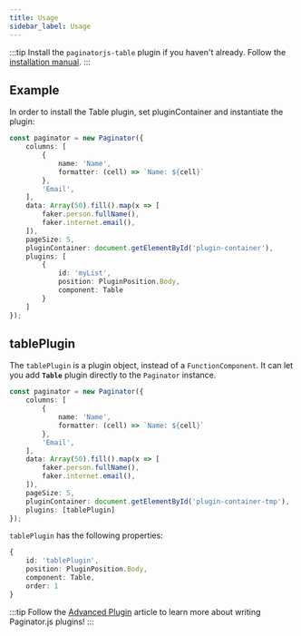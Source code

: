 ```yaml
---
title: Usage
sidebar_label: Usage
---
```


:::tip
Install the `paginatorjs-table` plugin if you haven't already. 
Follow the [installation manual](./index.md).
:::

## Example

In order to install the Table plugin, set pluginContainer and instantiate the plugin:

```ts paginator
const paginator = new Paginator({
    columns: [
        { 
            name: 'Name',
            formatter: (cell) => `Name: ${cell}`
        },
        'Email',
    ],
    data: Array(50).fill().map(x => [
        faker.person.fullName(),
        faker.internet.email(),
    ]),
    pageSize: 5,
    pluginContainer: document.getElementById('plugin-container'),
    plugins: [
        {
            id: 'myList',
            position: PluginPosition.Body,
            component: Table
        }
    ]
});
```

## tablePlugin

The `tablePlugin` is a plugin object, instead of a `FunctionComponent`. It can let you add **`Table`** plugin directly to the `Paginator` instance.

```ts paginator tmp
const paginator = new Paginator({
    columns: [
        { 
            name: 'Name',
            formatter: (cell) => `Name: ${cell}`
        },
        'Email',
    ],
    data: Array(50).fill().map(x => [
        faker.person.fullName(),
        faker.internet.email(),
    ]),
    pageSize: 5,
    pluginContainer: document.getElementById('plugin-container-tmp'),
    plugins: [tablePlugin]
});
```

`tablePlugin` has the following properties:
```ts
{
    id: 'tablePlugin',
    position: PluginPosition.Body,
    component: Table,
    order: 1
}
```

:::tip
Follow the [Advanced Plugin](../advanced-plugin.md) article to learn more about writing Paginator.js plugins!
:::
